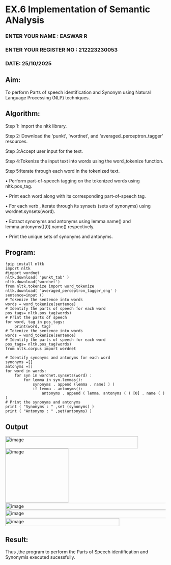 # EX.6 Implementation of Semantic ANalysis
### ENTER YOUR NAME : EASWAR R
### ENTER YOUR REGISTER NO : 212223230053
### DATE: 25/10/2025

## Aim: 
To perform Parts of speech identification and Synonym using Natural Language Processing (NLP) techniques.
## Algorithm:
Step 1: Import the nltk library.

Step 2: Download the 'punkt', 'wordnet', and 'averaged_perceptron_tagger' resources.

Step 3:Accept user input for the text.

Step 4:Tokenize the input text into words using the word_tokenize function.

Step 5:Iterate through each word in the tokenized text.

•	Perform part-of-speech tagging on the tokenized words using nltk.pos_tag.

•	Print each word along with its corresponding part-of-speech tag.

•	For each verb , iterate through its synsets (sets of synonyms) using wordnet.synsets(word).

•	Extract synonyms and antonyms using lemma.name() and lemma.antonyms()[0].name() respectively.

•	Print the unique sets of synonyms and antonyms.
## Program:
```
!pip install nltk
import nltk
#import wordnet
nltk.download( 'punkt_tab' )
nltk.download('wordnet')
from nltk.tokenize import word_tokenize
nltk.download( 'averaged_perceptron_tagger_eng' )
sentence=input ()
# Tokenize the sentence into words
words = word_tokenize(sentence)
# Identify the parts of speech for each word
pos_tags= nltk.pos_tag(words)
# Print the parts of speech
for word, tag in pos_tags:
    print(word, tag)
# Tokenize the sentence into words
words = word_tokenize(sentence)
# Identify the parts of speech for each word
pos_tags= nltk.pos_tag(words)
from nltk.corpus import wordnet

# Identify synonyms and antonyms for each word
synonyms =[]
antonyms =[]
for word in words:
	for syn in wordnet.synsets(word) :
		for lemma in syn.lemmas():
			synonyms . append (lemma . name( ) )
			if lemma . antonyms():
				antonyms . append ( lemma. antonyms ( ) [0] . name ( ) )
# Print the synonyms and antonyms
print ( "Synonyms : " ,set (synonyms) )
print ( "Antonyms : " ,set(antonyms) )
```

## Output
<img width="417" height="38" alt="image" src="https://github.com/user-attachments/assets/933cdd52-75cf-47ad-94de-dbba53815242" />

<img width="198" height="171" alt="image" src="https://github.com/user-attachments/assets/4ba551dd-ce8e-4ffb-b030-30d4f1fd1cdf" />

<img width="1772" height="22" alt="image" src="https://github.com/user-attachments/assets/c3ddba41-9947-449a-bb16-1400d95a1e1d" />

<img width="1612" height="26" alt="image" src="https://github.com/user-attachments/assets/0bee1117-d0e6-4f03-8436-34e451c741ce" />

<img width="358" height="25" alt="image" src="https://github.com/user-attachments/assets/569d69f0-aaaa-46f5-aceb-cbe900c6a734" />

## Result:
Thus ,the program to perform the Parts of Speech identification and Synonymis executed sucessfully.
